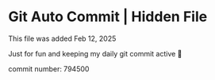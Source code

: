 # Git Auto Commit | Hidden File

This file was added Feb 12, 2025

Just for fun and keeping my daily git commit active 🤪

commit number: 794500
